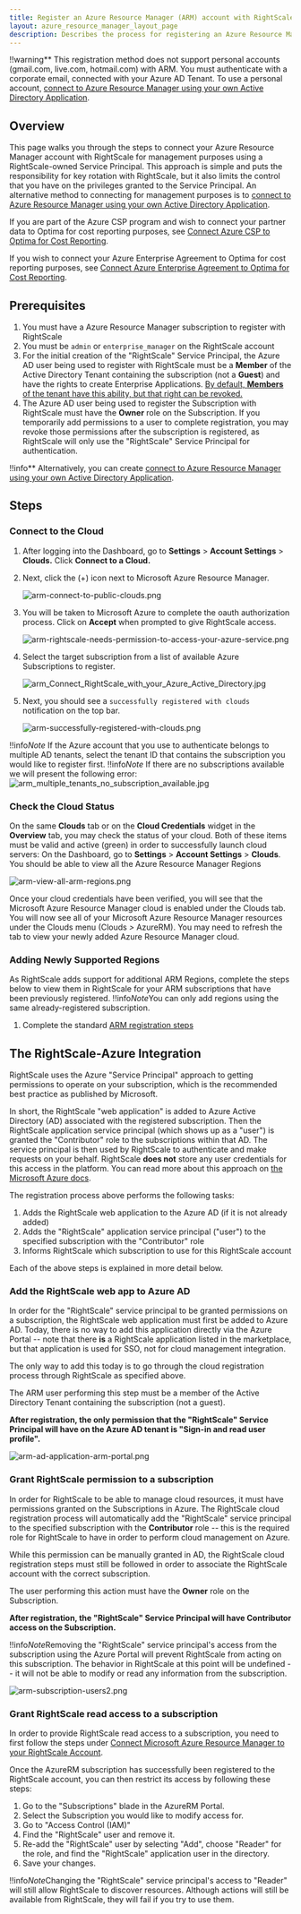 ```yaml
---
title: Register an Azure Resource Manager (ARM) account with RightScale
layout: azure_resource_manager_layout_page
description: Describes the process for registering an Azure Resource Manager (ARM) account with the RightScale platform.
---
```


!!warning** This registration method does not support personal accounts (gmail.com, live.com, hotmail.com) with ARM. You must authenticate with a corporate email, connected with your Azure AD Tenant. To use a personal account, [connect to Azure Resource Manager using your own Active Directory Application](register_using_ad_application.html).

## Overview

This page walks you through the steps to connect your Azure Resource Manager account with RightScale for management purposes using a RightScale-owned Service Principal. This approach is simple and puts the responsibility for key rotation with RightScale, but it also limits the control that you have on the privileges granted to the Service Principal. An alternative method to connecting for management purposes is to [connect to Azure Resource Manager using your own Active Directory Application](register_using_ad_application.html).

If you are part of the Azure CSP program and wish to connect your partner data to Optima for cost reporting purposes, see [Connect Azure CSP to Optima for Cost Reporting](/clouds/azure_resource_manager/getting_started/managing_csp_partnerships_and_customers.html).

If you wish to connect your Azure Enterprise Agreement to Optima for cost reporting purposes, see [Connect Azure Enterprise Agreement to Optima for Cost Reporting](/clouds/azure/azure_connect_azure_enterprise_agreement_to_RightScale_for_cost_reporting.html).

## Prerequisites

1. You must have a Azure Resource Manager subscription to register with RightScale
2. You must be `admin` or `enterprise_manager` on the RightScale account
3. For the initial creation of the "RightScale" Service Principal, the Azure AD user being used to register with RightScale must be a __Member__ of the Active Directory Tenant containing the subscription (not a __Guest__) and have the rights to create Enterprise Applications. [By default, __Members__ of the tenant have this ability, but that right can be revoked.](https://docs.microsoft.com/en-us/azure/active-directory/develop/active-directory-how-applications-are-added#who-has-permission-to-add-applications-to-my-azure-ad-instance)
4. The Azure AD user being used to register the Subscription with RightScale must have the __Owner__ role on the Subscription. If you temporarily add permissions to a user to complete registration, you may revoke those permissions after the subscription is registered, as RightScale will only use the "RightScale" Service Principal for authentication.

!!info** Alternatively, you can create [connect to Azure Resource Manager using your own Active Directory Application](register_using_ad_application.html).

## Steps

### Connect to the Cloud

1. After logging into the Dashboard, go to **Settings** > **Account Settings** > **Clouds.** Click **Connect to a Cloud.**

2. Next, click the (+) icon next to Microsoft Azure Resource Manager.

    ![arm-connect-to-public-clouds.png](/img/arm-connect-to-public-clouds.png)

3. You will be taken to Microsoft Azure to complete the oauth authorization process. Click on **Accept** when prompted to give RightScale access.

    ![arm-rightscale-needs-permission-to-access-your-azure-service.png](/img/arm-rightscale-needs-permission-to-access-your-azure-service.png)
4. Select the target subscription from a list of available Azure Subscriptions to register.

    ![arm_Connect_RightScale_with_your_Azure_Active_Directory.jpg](/img/arm_Connect_RightScale_with_your_Azure_Active_Directory.jpg)
5. Next, you should see a `successfully registered with clouds` notification on the top bar.

    ![arm-successfully-registered-with-clouds.png](/img/arm-successfully-registered-with-clouds.png)

!!info*Note* If the Azure account that you use to authenticate belongs to multiple AD tenants, select the tenant ID that contains the subscription you would like to register first.
!!info*Note* If there are no subscriptions available we will present the following error:
![arm_multiple_tenants_no_subscription_available.jpg](/img/arm_multiple_tenants_no_subscription_available.jpg)

### Check the Cloud Status

On the same **Clouds** tab or on the **Cloud Credentials** widget in the **Overview** tab, you may check the status of your cloud. Both of these items must be valid and active (green) in order to successfully launch cloud servers:
On the Dashboard, go to  **Settings** > **Account Settings** > **Clouds**.  You should be able to view all the Azure Resource Manager Regions

  ![arm-view-all-arm-regions.png](/img/arm-view-all-arm-regions.png)

Once your cloud credentials have been verified, you will see that the Microsoft Azure Resource Manager cloud is enabled under the Clouds tab. You will now see all of your Microsoft Azure Resource Manager resources under the Clouds menu (Clouds _>_ AzureRM). You may need to refresh the tab to view your newly added Azure Resource Manager cloud.

### Adding Newly Supported Regions

As RightScale adds support for additional ARM Regions, complete the steps below to view them in RightScale for your ARM subscriptions that have been previously registered.
!!info*Note*You can only add regions using the same already-registered subscription.
1. Complete the standard [ARM registration steps](/clouds/azure_resource_manager/getting_started/register.html#connect-microsoft-azure-resource-manager-to-your-rightscale-account-connect-to-the-cloud)

## The RightScale-Azure Integration

RightScale uses the Azure "Service Principal" approach to getting permissions to operate on your subscription, which is the recommended best practice as published by Microsoft.

In short, the RightScale "web application" is added to Azure Active Directory (AD) associated with the registered subscription. Then the RightScale application service principal (which shows up as a "user") is granted the "Contributor" role to the subscriptions within that AD. The service principal is then used by RightScale to authenticate and make requests on your behalf. RightScale **does not** store any user credentials for this access in the platform. You can read more about this approach on [the Microsoft Azure docs](https://docs.microsoft.com/en-us/azure/active-directory/develop/active-directory-application-objects).

The registration process above performs the following tasks:
1. Adds the RightScale web application to the Azure AD (if it is not already added)
2. Adds the "RightScale" application service principal ("user") to the specified subscription with the "Contributor" role
3. Informs RightScale which subscription to use for this RightScale account

Each of the above steps is explained in more detail below.

### Add the RightScale web app to Azure AD

In order for the "RightScale" service principal to be granted permissions on a subscription, the RightScale web application must first be added to Azure AD. Today, there is no way to add this application directly via the Azure Portal -- note that there **is** a RightScale application listed in the marketplace, but that application is used for SSO, not for cloud management integration.

The only way to add this today is to go through the cloud registration process through RightScale as specified above.

The ARM user performing this step must be a member of the Active Directory Tenant containing the subscription (not a guest).

**After registration, the only permission that the "RightScale" Service Principal will have on the Azure AD tenant is "Sign-in and read user profile".**

  ![arm-ad-application-arm-portal.png](/img/arm-ad-application-arm-portal.png)

### Grant RightScale permission to a subscription

In order for RightScale to be able to manage cloud resources, it must have permissions granted on the Subscriptions in Azure. The RightScale cloud registration process will automatically add the "RightScale" service principal to the specified subscription with the **Contributor** role -- this is the required role for RightScale to have in order to perform cloud management on Azure.

While this permission can be manually granted in AD, the RightScale cloud registration steps must still be followed in order to associate the RightScale account with the correct subscription.

The user performing this action must have the **Owner** role on the Subscription.

**After registration, the "RightScale" Service Principal will have Contributor access on the Subscription.**

!!info*Note*Removing the "RightScale" service principal's access from the subscription using the Azure Portal will prevent RightScale from acting on this subscription. The behavior in RightScale at this point will be undefined -- it will not be able to modify or read any information from the subscription.

  ![arm-subscription-users2.png](/img/arm-subscription-users2.png)


### Grant RightScale read access to a subscription

In order to provide RightScale read access to a subscription, you need to first follow the steps under [Connect Microsoft Azure Resource Manager to your RightScale Account](/clouds/azure_resource_manager/getting_started/register.html#connect-microsoft-azure-resource-manager-to-your-rightscale-account).

Once the AzureRM subscription has successfully been registered to the RightScale account, you can then restrict its access by following these steps:
1. Go to the "Subscriptions" blade in the AzureRM Portal.
1. Select the Subscription you would like to modify access for.
1. Go to "Access Control (IAM)"
1. Find the "RightScale" user and remove it.
1. Re-add the "RightScale" user by selecting "Add", choose "Reader" for the role, and find the "RightScale" application user in the directory.
1. Save your changes.

!!info*Note*Changing the "RightScale" service principal's access to "Reader" will still allow RightScale to discover resources. Although actions will still be available from RightScale, they will fail if you try to use them.
